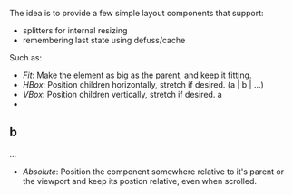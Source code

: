 The idea is to provide a few simple layout components that support:
- splitters for internal resizing
- remembering last state using defuss/cache

Such as:
- *Fit*:
Make the element as big as the parent, and keep it fitting.
- *HBox*: 
Position children horizontally, stretch if desired.
(a | b | ...)
- *VBox*:
Position children vertically, stretch if desired.
a
-
b
-
...
- *Absolute*:
Position the component somewhere relative to it's parent or the viewport and keep its postion 
relative, even when scrolled.